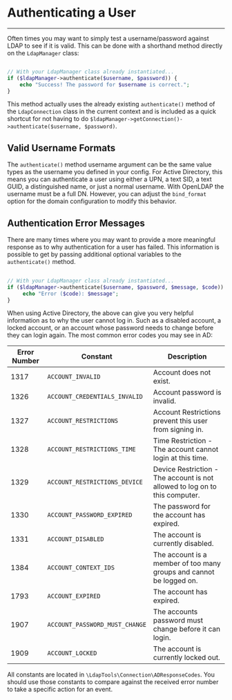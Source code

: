 # Authenticating a User
-----------------------

Often times you may want to simply test a username/password against LDAP to see if it is valid. This can be done with a
shorthand method directly on the `LdapManager` class:

```php

// With your LdapManager class already instantiated...
if ($ldapManager->authenticate($username, $password)) {
    echo "Success! The password for $username is correct.";
}
```

This method actually uses the already existing `authenticate()` method of the `LdapConnection` class in the current
context and is included as a quick shortcut for not having to do `$ldapManager->getConnection()->authenticate($username, $password)`.

## Valid Username Formats

The `authenticate()` method username argument can be the same value types as the username you defined in your config. For
Active Directory, this means you can authenticate a user using either a UPN, a text SID, a text GUID, a
distinguished name, or just a normal username. With OpenLDAP the username must be a full DN. However, you can adjust the
`bind_format` option for the domain configuration to modify this behavior.

## Authentication Error Messages

There are many times where you may want to provide a more meaningful response as to why authentication for a user has
failed. This information is possible to get by passing additional optional variables to the `authenticate()` method.
 
```php
 
// With your LdapManager class already instantiated...
if ($ldapManager->authenticate($username, $password, $message, $code)) {
     echo "Error ($code): $message";
}
```

When using Active Directory, the above can give you very helpful information as to why the user cannot log in. Such as a
disabled account, a locked account, or an account whose password needs to change before they can login again. The most
common error codes you may see in AD:

| Error Number | Constant | Description |
| ------------ | ----------- | ----------- |
| 1317 | `ACCOUNT_INVALID` | Account does not exist. |
| 1326 | `ACCOUNT_CREDENTIALS_INVALID` | Account password is invalid. |
| 1327 | `ACCOUNT_RESTRICTIONS` | Account Restrictions prevent this user from signing in. |
| 1328 | `ACCOUNT_RESTRICTIONS_TIME` | Time Restriction - The account cannot login at this time. |
| 1329 | `ACCOUNT_RESTRICTIONS_DEVICE` | Device Restriction - The account is not allowed to log on to this computer. |
| 1330 | `ACCOUNT_PASSWORD_EXPIRED` | The password for the account has expired. |
| 1331 | `ACCOUNT_DISABLED` | The account is currently disabled. |
| 1384 | `ACCOUNT_CONTEXT_IDS` | The account is a member of too many groups and cannot be logged on. |
| 1793 | `ACCOUNT_EXPIRED` | The account has expired. |
| 1907 | `ACCOUNT_PASSWORD_MUST_CHANGE` | The accounts password must change before it can login. |
| 1909 | `ACCOUNT_LOCKED` | The account is currently locked out. |

All constants are located in `\LdapTools\Connection\ADResponseCodes`. You should use those constants to compare against 
the received error number to take a specific action for an event.
